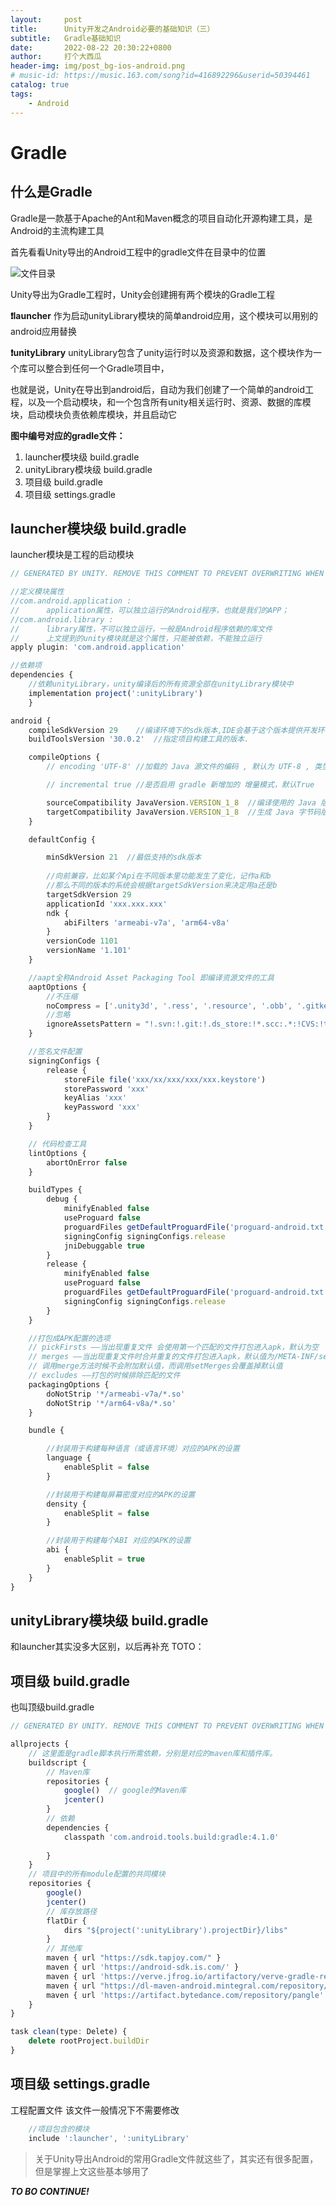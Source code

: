 ```yaml
---
layout:     post
title:      Unity开发之Android必要的基础知识（三）
subtitle:   Gradle基础知识
date:       2022-08-22 20:30:22+0800
author:     打个大西瓜
header-img: img/post_bg-ios-android.png
# music-id: https://music.163.com/song?id=416892296&userid=50394461
catalog: true
tags:
    - Android
---
```


# Gradle
## 什么是Gradle
Gradle是一款基于Apache的Ant和Maven概念的项目自动化开源构建工具，是Android的主流构建工具

首先看看Unity导出的Android工程中的gradle文件在目录中的位置

![文件目录](/img/android-img//android-project.jpg)

Unity导出为Gradle工程时，Unity会创建拥有两个模块的Gradle工程

**❗️launcher**
作为启动unityLibrary模块的简单android应用，这个模块可以用别的android应用替换

**❗️unityLibrary**
unityLibrary包含了unity运行时以及资源和数据，这个模块作为一个库可以整合到任何一个Gradle项目中，

也就是说，Unity在导出到android后，自动为我们创建了一个简单的android工程，以及一个启动模块，和一个包含所有unity相关运行时、资源、数据的库模块，启动模块负责依赖库模块，并且启动它

**图中编号对应的gradle文件：**

1. launcher模块级 build.gradle
2. unityLibrary模块级 build.gradle
3. 项目级 build.gradle
4. 项目级 settings.gradle

## launcher模块级 build.gradle

launcher模块是工程的启动模块
``` js
// GENERATED BY UNITY. REMOVE THIS COMMENT TO PREVENT OVERWRITING WHEN EXPORTING AGAIN

//定义模块属性
//com.android.application : 
//      application属性，可以独立运行的Android程序，也就是我们的APP；
//com.android.library : 
//      library属性，不可以独立运行，一般是Android程序依赖的库文件
//      上文提到的unity模块就是这个属性，只能被依赖，不能独立运行
apply plugin: 'com.android.application'

//依赖项
dependencies {
    //依赖unityLibrary，unity编译后的所有资源全部在unityLibrary模块中
    implementation project(':unityLibrary')
    }

android {
    compileSdkVersion 29    //编译环境下的sdk版本,IDE会基于这个版本提供开发环境的功能
    buildToolsVersion '30.0.2'  //指定项目构建工具的版本.

    compileOptions {
        // encoding 'UTF-8' //加载的 Java 源文件的编码 , 默认为 UTF-8 , 类型为字符串

        // incremental true //是否启用 gradle 新增加的 增量模式，默认True

        sourceCompatibility JavaVersion.VERSION_1_8  //编译使用的 Java 版本 
        targetCompatibility JavaVersion.VERSION_1_8  //生成 Java 字节码版本 
    }

    defaultConfig {

        minSdkVersion 21  //最低支持的sdk版本
        
        //向前兼容，比如某个Api在不同版本里功能发生了变化，记作a和b
        //那么不同的版本的系统会根据targetSdkVersion来决定用a还是b
        targetSdkVersion 29     
        applicationId 'xxx.xxx.xxx'
        ndk {
            abiFilters 'armeabi-v7a', 'arm64-v8a'
        }
        versionCode 1101
        versionName '1.101'
    }

    //aapt全称Android Asset Packaging Tool 即编译资源文件的工具
    aaptOptions {
        //不压缩
        noCompress = ['.unity3d', '.ress', '.resource', '.obb', '.gitkeep']
        //忽略
        ignoreAssetsPattern = "!.svn:!.git:!.ds_store:!*.scc:.*:!CVS:!thumbs.db:!picasa.ini:!*~"
    }

    //签名文件配置
    signingConfigs {
        release {
            storeFile file('xxx/xx/xxx/xxx/xxx.keystore')
            storePassword 'xxx'
            keyAlias 'xxx'
            keyPassword 'xxx'
        }
    }

    // 代码检查工具
    lintOptions {
        abortOnError false
    }

    buildTypes {
        debug {
            minifyEnabled false
            useProguard false
            proguardFiles getDefaultProguardFile('proguard-android.txt')
            signingConfig signingConfigs.release
            jniDebuggable true
        }
        release {
            minifyEnabled false
            useProguard false
            proguardFiles getDefaultProguardFile('proguard-android.txt')
            signingConfig signingConfigs.release
        }
    }

    //打包成APK配置的选项
    // pickFirsts ——当出现重复文件 会使用第一个匹配的文件打包进入apk，默认为空
    // merges ——当出现重复文件时合并重复的文件打包进入apk，默认值为/META-INF/services/**，
    // 调用merge方法时候不会附加默认值，而调用setMerges会覆盖掉默认值
    // excludes ——打包的时候排除匹配的文件
    packagingOptions {
        doNotStrip '*/armeabi-v7a/*.so'
        doNotStrip '*/arm64-v8a/*.so'
    }

    bundle {

        //封装用于构建每种语言（或语言环境）对应的APK的设置
        language {
            enableSplit = false
        }

        //封装用于构建每屏幕密度对应的APK的设置
        density {
            enableSplit = false
        }

        //封装用于构建每个ABI 对应的APK的设置
        abi {
            enableSplit = true
        }
    }
}

```

## unityLibrary模块级 build.gradle
和launcher其实没多大区别，以后再补充 TOTO：

## 项目级 build.gradle

也叫顶级build.gradle

```js
// GENERATED BY UNITY. REMOVE THIS COMMENT TO PREVENT OVERWRITING WHEN EXPORTING AGAIN

allprojects {
    // 这里面是gradle脚本执行所需依赖，分别是对应的maven库和插件库。
    buildscript {
        // Maven库
        repositories {
            google()  // google的Maven库
            jcenter()
        }
        // 依赖
        dependencies {
            classpath 'com.android.tools.build:gradle:4.1.0'
            
        }
    }
    // 项目中的所有module配置的共同模块
    repositories {
        google()
        jcenter()
        // 库存放路径
        flatDir {
            dirs "${project(':unityLibrary').projectDir}/libs"
        }
        // 其他库
        maven { url "https://sdk.tapjoy.com/" }
        maven { url 'https://android-sdk.is.com/' }
        maven { url 'https://verve.jfrog.io/artifactory/verve-gradle-release' }
        maven { url "https://dl-maven-android.mintegral.com/repository/mbridge_android_sdk_oversea" }
        maven { url 'https://artifact.bytedance.com/repository/pangle' }
    }
}

task clean(type: Delete) {
    delete rootProject.buildDir
}

```

## 项目级 settings.gradle
工程配置文件
该文件一般情况下不需要修改
```js
    //项目包含的模块
    include ':launcher', ':unityLibrary'
```

> 关于Unity导出Android的常用Gradle文件就这些了，其实还有很多配置，但是掌握上文这些基本够用了

***TO BO CONTINUE!***